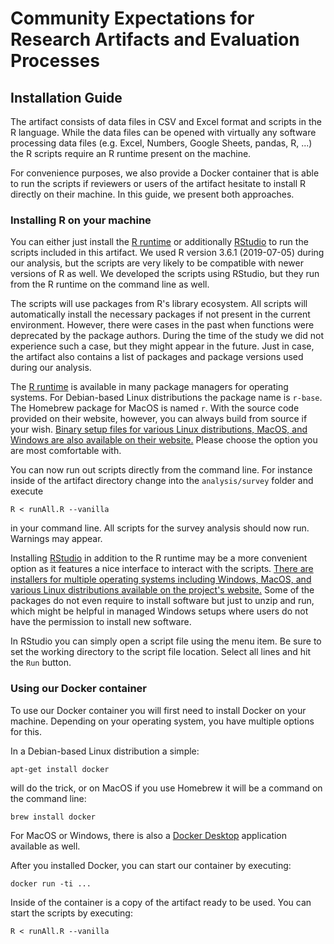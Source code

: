 # Community Expectations for Research Artifacts and Evaluation Processes
## Installation Guide

The artifact consists of data files in CSV and Excel format and scripts in the R language.
While the data files can be opened with virtually any software processing data files (e.g. Excel, Numbers, Google Sheets, pandas, R, ...) the R scripts require an R runtime present on the machine.

For convenience purposes, we also provide a Docker container that is able to run the scripts if reviewers or users of the artifact hesitate to install R directly on their machine.
In this guide, we present both approaches.

### Installing R on your machine

You can either just install the [R runtime](https://www.r-project.org/) or additionally [RStudio](https://rstudio.com/) to run the scripts included in this artifact. We used R version 3.6.1 (2019-07-05) during our analysis, but the scripts are very likely to be compatible with newer versions of R as well. We developed the scripts using RStudio, but they run from the R runtime on the command line as well.

The scripts will use packages from R's library ecosystem. All scripts will automatically install the necessary packages if not present in the current environment.
However, there were cases in the past when functions were deprecated by the package authors.
During the time of the study we did not experience such a case, but they might appear in the future. Just in case, the artifact also contains a list of packages and package versions used during our analysis.

The [R runtime](https://www.r-project.org/) is available in many package managers for operating systems. For Debian-based Linux distributions the package name is `r-base`. The Homebrew package for MacOS is named `r`. With the source code provided on their website, however, you can always build from source if your wish. [Binary setup files for various Linux distributions, MacOS, and Windows are also available on their website.](https://cran.rstudio.com/) Please choose the option you are most comfortable with.

You can now run out scripts directly from the command line. For instance inside of the artifact directory change into the `analysis/survey` folder and execute
```
R < runAll.R --vanilla
```
in your command line. All scripts for the survey analysis should now run. Warnings may appear.

Installing [RStudio](https://rstudio.com/) in addition to the R runtime may be a more convenient option as it features a nice interface to interact with the scripts. [There are installers for multiple operating systems including Windows, MacOS, and various Linux distributions available on the project's website.](https://rstudio.com/products/rstudio/download/#download) Some of the packages do not even require to install software but just to unzip and run, which might be helpful in managed Windows setups where users do not have the permission to install new software.

In RStudio you can simply open a script file using the menu item. Be sure to set the working directory to the script file location. Select all lines and hit the `Run` button.

### Using our Docker container

To use our Docker container you will first need to install Docker on your machine.
Depending on your operating system, you have multiple options for this.

In a Debian-based Linux distribution a simple:
```
apt-get install docker
```
will do the trick, or on MacOS if you use Homebrew it will be a command on the command line:
```
brew install docker
```
For MacOS or Windows, there is also a [Docker Desktop](https://www.docker.com/products/docker-desktop) application available as well.

After you installed Docker, you can start our container by executing:
```
docker run -ti ...
```

Inside of the container is a copy of the artifact ready to be used. You can start the scripts by executing:
```
R < runAll.R --vanilla
```
